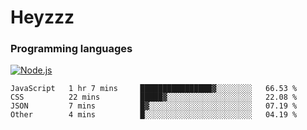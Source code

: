 # Heyzzz  

### Programming languages  

[![Node.js](https://img.shields.io/badge/-Node.js-262626?style=for-the-badge)](https://nodejs.org/ru)

<!--START_SECTION:waka-->

```text
JavaScript   1 hr 7 mins     ████████████████▓░░░░░░░░   66.53 %
CSS          22 mins         █████▓░░░░░░░░░░░░░░░░░░░   22.08 %
JSON         7 mins          █▓░░░░░░░░░░░░░░░░░░░░░░░   07.19 %
Other        4 mins          █░░░░░░░░░░░░░░░░░░░░░░░░   04.19 %
```

<!--END_SECTION:waka-->
